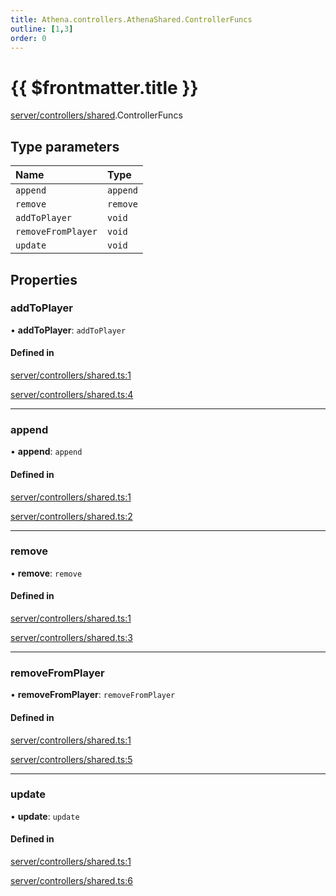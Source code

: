 ```yaml
---
title: Athena.controllers.AthenaShared.ControllerFuncs
outline: [1,3]
order: 0
---
```


# {{ $frontmatter.title }}


[server/controllers/shared](../modules/server_controllers_shared.md).ControllerFuncs

## Type parameters

| Name | Type |
| :------ | :------ |
| `append` | `append` |
| `remove` | `remove` |
| `addToPlayer` | `void` |
| `removeFromPlayer` | `void` |
| `update` | `void` |

## Properties

### addToPlayer

• **addToPlayer**: `addToPlayer`

#### Defined in

[server/controllers/shared.ts:1](https://github.com/Stuyk/altv-athena/blob/70801b3/src/core/server/controllers/shared.ts#L1)

[server/controllers/shared.ts:4](https://github.com/Stuyk/altv-athena/blob/70801b3/src/core/server/controllers/shared.ts#L4)

___

### append

• **append**: `append`

#### Defined in

[server/controllers/shared.ts:1](https://github.com/Stuyk/altv-athena/blob/70801b3/src/core/server/controllers/shared.ts#L1)

[server/controllers/shared.ts:2](https://github.com/Stuyk/altv-athena/blob/70801b3/src/core/server/controllers/shared.ts#L2)

___

### remove

• **remove**: `remove`

#### Defined in

[server/controllers/shared.ts:1](https://github.com/Stuyk/altv-athena/blob/70801b3/src/core/server/controllers/shared.ts#L1)

[server/controllers/shared.ts:3](https://github.com/Stuyk/altv-athena/blob/70801b3/src/core/server/controllers/shared.ts#L3)

___

### removeFromPlayer

• **removeFromPlayer**: `removeFromPlayer`

#### Defined in

[server/controllers/shared.ts:1](https://github.com/Stuyk/altv-athena/blob/70801b3/src/core/server/controllers/shared.ts#L1)

[server/controllers/shared.ts:5](https://github.com/Stuyk/altv-athena/blob/70801b3/src/core/server/controllers/shared.ts#L5)

___

### update

• **update**: `update`

#### Defined in

[server/controllers/shared.ts:1](https://github.com/Stuyk/altv-athena/blob/70801b3/src/core/server/controllers/shared.ts#L1)

[server/controllers/shared.ts:6](https://github.com/Stuyk/altv-athena/blob/70801b3/src/core/server/controllers/shared.ts#L6)
